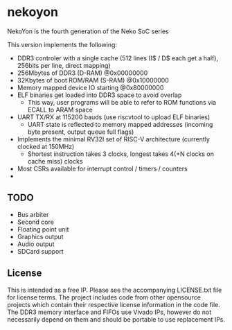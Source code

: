 # nekoyon

NekoYon is the fourth generation of the Neko SoC series

This version implements the following:
- DDR3 controler with a single cache (512 lines (I$ / D$ each get a half), 256bits per line, direct mapping)
- 256Mbytes of DDR3 (D-RAM) @0x00000000
- 32Kbytes of boot ROM/RAM (S-RAM) @0x10000000
- Memory mapped device IO starting @0x80000000
- ELF binaries get loaded into DDR3 space to avoid overlap
  - This way, user programs will be able to refer to ROM functions via ECALL to ARAM space
- UART TX/RX at 115200 bauds (use riscvtool to upload ELF binaries)
  - UART state is reflected to memory mapped addresses (incoming byte present, output queue full flags)
- Implements the minimal RV32I set of RISC-V architecture (currently clocked at 150MHz)
  - Shortest instruction takes 3 clocks, longest takes 4(+N clocks on cache miss) clocks
- Most CSRs available for interrupt control / timers / counters
- 

## TODO
- Bus arbiter
- Second core
- Floating point unit
- Graphics output
- Audio output
- SDCard support

## License
This is intended as a free IP. Please see the accompanying LICENSE.txt file for license terms.
The project includes code from other opensource projects which contain their respective license information
in the code file. The DDR3 memory interface and FIFOs use Vivado IPs, however do not necessarily depend on
them and should be portable to use replacement IPs.
